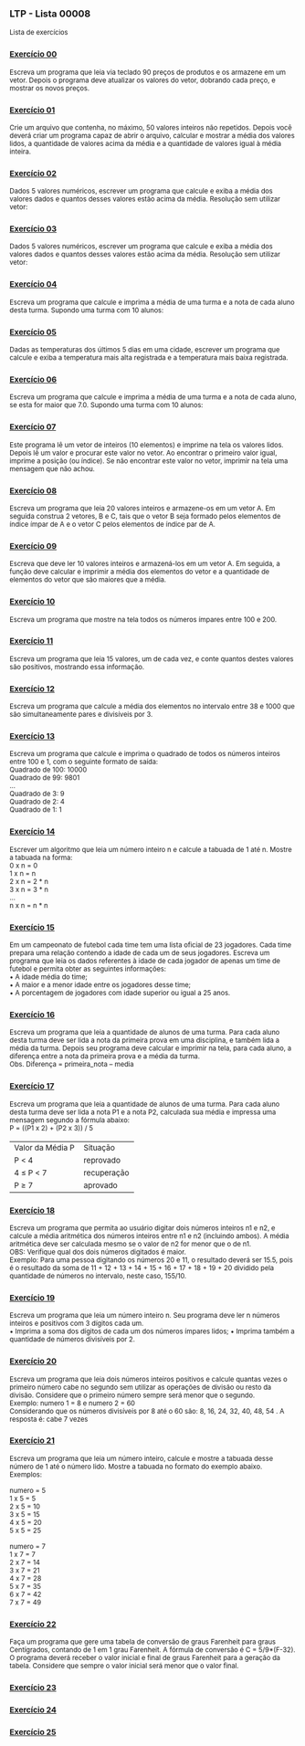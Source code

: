 ### LTP - Lista 00008
<sub>Lista de exercícios</sub>

### <sub>[Exercício 00](https://github.com/albertocerqueira/logica-tecnica-programacao/blob/master/src/br/com/logica/tecnicas/programacao/exercicios00008/Exercicio00.java "Exercício 00")</sub>
<sub>Escreva um programa que leia via teclado 90 preços de produtos e os armazene em um vetor. Depois o programa deve atualizar os valores do vetor, dobrando cada preço, e mostrar os novos preços.</sub>

### <sub>[Exercício 01](https://github.com/albertocerqueira/logica-tecnica-programacao/blob/master/src/br/com/logica/tecnicas/programacao/exercicios00008/Exercicio01.java "Exercício 01")</sub>  
<sub>Crie um arquivo que contenha, no máximo, 50 valores inteiros não repetidos. Depois você deverá criar um programa capaz de abrir o arquivo, calcular e mostrar a média dos valores lidos, a quantidade de valores acima da média e a quantidade de valores igual à média inteira.</sub>  
	 
### <sub>[Exercício 02](https://github.com/albertocerqueira/logica-tecnica-programacao/blob/master/src/br/com/logica/tecnicas/programacao/exercicios00008/Exercicio02.java "Exercício 02")</sub>  
<sub>Dados 5 valores numéricos, escrever um programa que calcule e exiba a média dos valores dados e quantos desses valores estão acima da média. Resolução sem utilizar vetor:</sub>  
	 
### <sub>[Exercício 03](https://github.com/albertocerqueira/logica-tecnica-programacao/blob/master/src/br/com/logica/tecnicas/programacao/exercicios00008/Exercicio03.java "Exercício 03")</sub>
<sub>Dados 5 valores numéricos, escrever um programa que calcule e exiba a média dos valores dados e quantos desses valores estão acima da média. Resolução sem utilizar vetor:</sub>  

### <sub>[Exercício 04](https://github.com/albertocerqueira/logica-tecnica-programacao/blob/master/src/br/com/logica/tecnicas/programacao/exercicios00008/Exercicio04.java "Exercício 04")</sub>
<sub>Escreva um programa que calcule e imprima a média de uma turma e a nota de cada aluno desta turma. Supondo uma turma com 10 alunos:</sub>  
	 
### <sub>[Exercício 05](https://github.com/albertocerqueira/logica-tecnica-programacao/blob/master/src/br/com/logica/tecnicas/programacao/exercicios00008/Exercicio05.java "Exercício 05")</sub>
<sub>Dadas as temperaturas dos últimos 5 dias em uma cidade, escrever um programa que calcule e exiba a temperatura mais alta registrada e a temperatura mais baixa registrada.</sub>  

### <sub>[Exercício 06](https://github.com/albertocerqueira/logica-tecnica-programacao/blob/master/src/br/com/logica/tecnicas/programacao/exercicios00008/Exercicio06.java "Exercício 06")</sub>
<sub>Escreva um programa que calcule e imprima a média de uma turma e a nota de cada aluno, se esta for maior que 7.0. Supondo uma turma com 10 alunos:</sub>  

### <sub>[Exercício 07](https://github.com/albertocerqueira/logica-tecnica-programacao/blob/master/src/br/com/logica/tecnicas/programacao/exercicios00008/Exercicio07.java "Exercício 07")</sub>
<sub>Este programa lê um vetor de inteiros (10 elementos) e imprime na tela os valores lidos. Depois lê um valor e procurar este valor no vetor. Ao encontrar o primeiro valor igual, imprime a posição (ou índice). Se não encontrar este valor no vetor, imprimir na tela uma mensagem que não achou.</sub>  

### <sub>[Exercício 08](https://github.com/albertocerqueira/logica-tecnica-programacao/blob/master/src/br/com/logica/tecnicas/programacao/exercicios00008/Exercicio08.java "Exercício 08")</sub>
<sub>Escreva um programa que leia 20 valores inteiros e armazene-os em um vetor A. Em seguida construa 2 vetores, B e C, tais que o vetor B seja formado pelos elementos de índice ímpar de A e o vetor C pelos elementos de índice par de A.</sub>  

### <sub>[Exercício 09](https://github.com/albertocerqueira/logica-tecnica-programacao/blob/master/src/br/com/logica/tecnicas/programacao/exercicios00008/Exercicio09.java "Exercício 09")</sub>
<sub>Escreva que deve ler 10 valores inteiros e armazená-los em um vetor A. Em seguida, a função deve calcular e imprimir a média dos elementos do vetor e a quantidade de elementos do vetor que são maiores que a média.</sub>  

### <sub>[Exercício 10](https://github.com/albertocerqueira/logica-tecnica-programacao/blob/master/src/br/com/logica/tecnicas/programacao/exercicios00008/Exercicio10.java "Exercício 10")</sub>
<sub>Escreva um programa que mostre na tela todos os números ímpares entre 100 e 200.</sub>

### <sub>[Exercício 11](https://github.com/albertocerqueira/logica-tecnica-programacao/blob/master/src/br/com/logica/tecnicas/programacao/exercicios00008/Exercicio11.java "Exercício 11")</sub>
<sub>Escreva um programa que leia 15 valores, um de cada vez, e conte quantos destes valores são positivos, mostrando essa informação.</sub>

### <sub>[Exercício 12](https://github.com/albertocerqueira/logica-tecnica-programacao/blob/master/src/br/com/logica/tecnicas/programacao/exercicios00008/Exercicio12.java "Exercício 12")</sub>
<sub>Escreva um programa que calcule a média dos elementos no intervalo entre 38 e 1000 que são simultaneamente pares e divisíveis por 3.</sub>

### <sub>[Exercício 13](https://github.com/albertocerqueira/logica-tecnica-programacao/blob/master/src/br/com/logica/tecnicas/programacao/exercicios00008/Exercicio13.java "Exercício 13")</sub>
<sub>Escreva um programa que calcule e imprima o quadrado de todos os números inteiros entre 100 e 1, com o seguinte formato de saída:  
Quadrado de 100: 10000  
Quadrado de 99: 9801  
...  
Quadrado de 3: 9  
Quadrado de 2: 4  
Quadrado de 1: 1</sub>

### <sub>[Exercício 14](https://github.com/albertocerqueira/logica-tecnica-programacao/blob/master/src/br/com/logica/tecnicas/programacao/exercicios00008/Exercicio14.java "Exercício 14")</sub>
<sub>Escrever um algoritmo que leia um número inteiro n e calcule a tabuada de 1 até n. Mostre a tabuada na forma:  
0 x n = 0  
1 x n = n  
2 x n = 2 * n  
3 x n = 3 * n  
...   
n x n = n * n</sub>

### <sub>[Exercício 15](https://github.com/albertocerqueira/logica-tecnica-programacao/blob/master/src/br/com/logica/tecnicas/programacao/exercicios00008/Exercicio15.java "Exercício 15")</sub>
<sub>Em um campeonato de futebol cada time tem uma lista oficial de 23 jogadores. Cada time prepara uma relação contendo a idade de cada um de seus jogadores. Escreva um programa que leia os dados referentes à idade de cada jogador de apenas um time de futebol e permita obter as seguintes informações:  
• A idade média do time;  
• A maior e a menor idade entre os jogadores desse time;  
• A porcentagem de jogadores com idade superior ou igual a 25 anos.</sub>

### <sub>[Exercício 16](https://github.com/albertocerqueira/logica-tecnica-programacao/blob/master/src/br/com/logica/tecnicas/programacao/exercicios00008/Exercicio16.java "Exercício 16")</sub>
<sub> Escreva um programa que leia a quantidade de alunos de uma turma. Para cada aluno desta turma deve ser lida a nota da primeira prova em uma disciplina, e também lida a média da turma. Depois seu programa deve calcular e imprimir na tela, para cada aluno, a diferença entre a nota da primeira prova e a média da turma.  
Obs. Diferença = primeira_nota – media</sub>

### <sub>[Exercício 17](https://github.com/albertocerqueira/logica-tecnica-programacao/blob/master/src/br/com/logica/tecnicas/programacao/exercicios00008/Exercicio17.java "Exercício 17")</sub>
<sub>Escreva um programa que leia a quantidade de alunos de uma turma. Para cada aluno desta turma deve ser lida a nota P1 e a nota P2, calculada sua média e impressa uma mensagem segundo a fórmula abaixo:  
P = ((P1 x 2) + (P2 x 3)) / 5</sub>
<table>
	<tr>
        <td><sub>Valor da Média P</sub></td>
        <td><sub>Situação</sub></td>
    </tr>
    <tr>
        <td><sub>P < 4</sub></td>
        <td><sub>reprovado</sub></td>
    </tr>
    <tr>
        <td><sub>4 ≤ P < 7</sub></td>
        <td><sub>recuperação</sub></td>
    </tr>
    <tr>
        <td><sub>P ≥ 7</sub></td>
        <td><sub>aprovado</sub></td>
    </tr>
</table>

### <sub>[Exercício 18](https://github.com/albertocerqueira/logica-tecnica-programacao/blob/master/src/br/com/logica/tecnicas/programacao/exercicios00008/Exercicio18.java "Exercício 18")</sub>
<sub>Escreva um programa que permita ao usuário digitar dois números inteiros n1 e n2, e calcule a média aritmética dos números inteiros entre n1 e n2 (incluindo ambos). A média aritmética deve ser calculada mesmo se o valor de n2 for menor que o de n1.  
OBS: Verifique qual dos dois números digitados é maior.  
Exemplo: Para uma pessoa digitando os números 20 e 11, o resultado deverá ser 15.5, pois é o resultado da soma de 11 + 12 + 13 + 14 + 15 + 16 + 17 + 18 + 19 + 20 dividido pela quantidade de números no intervalo, neste caso, 155/10.</sub>

### <sub>[Exercício 19](https://github.com/albertocerqueira/logica-tecnica-programacao/blob/master/src/br/com/logica/tecnicas/programacao/exercicios00008/Exercicio19.java "Exercício 19")</sub>
<sub>Escreva um programa que leia um número inteiro n. Seu programa deve ler n números inteiros e positivos com 3 dígitos cada um.  
• Imprima a soma dos dígitos de cada um dos números ímpares lidos;
• Imprima também a quantidade de números divisíveis por 2.</sub>

### <sub>[Exercício 20](https://github.com/albertocerqueira/logica-tecnica-programacao/blob/master/src/br/com/logica/tecnicas/programacao/exercicios00008/Exercicio20.java "Exercício 20")</sub>
<sub>Escreva um programa que leia dois números inteiros positivos e calcule quantas vezes o primeiro número cabe no segundo sem utilizar as operações de divisão ou resto da divisão. Considere que o primeiro número sempre será menor que o segundo.  
Exemplo: numero 1 = 8 e numero 2 = 60  
Considerando que os números divisíveis por 8 até o 60 são: 8, 16, 24, 32, 40, 48, 54 . A resposta é: cabe 7 vezes</sub>

### <sub>[Exercício 21](https://github.com/albertocerqueira/logica-tecnica-programacao/blob/master/src/br/com/logica/tecnicas/programacao/exercicios00008/Exercicio21.java "Exercício 21")</sub>
<sub>Escreva um programa que leia um número inteiro, calcule e mostre a tabuada desse número de 1 até o número lido. Mostre a tabuada no formato do exemplo abaixo.  
Exemplos:  
<br />
numero = 5  
1 x 5 = 5  
2 x 5 = 10  
3 x 5 = 15  
4 x 5 = 20  
5 x 5 = 25  
<br />
numero = 7  
1 x 7 = 7  
2 x 7 = 14  
3 x 7 = 21  
4 x 7 = 28  
5 x 7 = 35  
6 x 7 = 42  
7 x 7 = 49</sub>

### <sub>[Exercício 22](https://github.com/albertocerqueira/logica-tecnica-programacao/blob/master/src/br/com/logica/tecnicas/programacao/exercicios00008/Exercicio22.java "Exercício 22")</sub>
<sub>Faça um programa que gere uma tabela de conversão de graus Farenheit para graus Centígrados, contando de 1 em 1 grau Farenheit. A fórmula de conversão é C = 5/9*(F-32). O programa deverá receber o valor inicial e final de graus Farenheit para a geração da tabela. Considere que sempre o valor inicial será menor que o valor final.</sub>

### <sub>[Exercício 23](https://github.com/albertocerqueira/logica-tecnica-programacao/blob/master/src/br/com/logica/tecnicas/programacao/exercicios00008/Exercicio23.java "Exercício 23")</sub>
<sub></sub>

### <sub>[Exercício 24](https://github.com/albertocerqueira/logica-tecnica-programacao/blob/master/src/br/com/logica/tecnicas/programacao/exercicios00008/Exercicio24.java "Exercício 24")</sub>
<sub></sub>

### <sub>[Exercício 25](https://github.com/albertocerqueira/logica-tecnica-programacao/blob/master/src/br/com/logica/tecnicas/programacao/exercicios00008/Exercicio25.java "Exercício 25")</sub>
<sub></sub>

